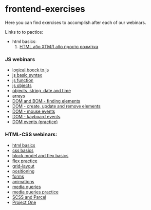 # frontend-exercises

Here you can find exercises to accomplish after each of our webinars.

Links to to pactice:

- html basics:
  1. [HTML або ХТМЛ або просто розмітка](html-basics/practice-1.md)

### JS webinars

- [logical boock to js](webinars-code/JS/02--logical-blocks-to-js)
- [js basic syntax](webinars-code/JS/03--js-basics-practice/)
- [js function](webinars-code/JS/04--js-functions/)
- [js objects](webinars-code/JS/05--objects/)
- [objects, string, date and time](webinars-code/JS/06--objects-string-date/)
- [arrays](webinars-code/JS/07--arrays/)
- [DOM and BOM - finding elements](webinars-code/JS/08--dom-and-bom/)
- [DOM - create, update and remove elements](webinars-code/JS/09--dom-create-delete/)
- [DOM - mouse events](webinars-code/JS/10--mouse-events/)
- [DOM - kayboard events](webinars-code/JS/11--keyboard-events/)
- [DOM events (practice)](webinars-code/JS/12--events-practice/)

### HTML-CSS webinars:

- [html basics](webinars-code/HTML-CSS/01--html-basics)
- [css basics](webinars-code/HTML-CSS/02--css-basics/)
- [block model and flex basics](webinars-code/HTML-CSS/4--block-model_flex-basics/)
- [flex practice](webinars-code/HTML-CSS/05--flex-practice/)
- [grid-layout](webinars-code/HTML-CSS/06--grid-layout/)
- [positioning](webinars-code/HTML-CSS/07--positioning/)
- [forms](webinars-code/HTML-CSS/08--forms/)
- [animations](webinars-code/HTML-CSS/09--animations/)
- [media queries](webinars-code/HTML-CSS/10--media-queries/)
- [media queries practice](webinars-codeHTML-CSS//11--media-queries-practice/)
- [SCSS and Parcel](webinars-code/HTML-CSS/12--scss-parcel/)
- [Project One](webinars-code/HTML-CSS/13--first-project/)
